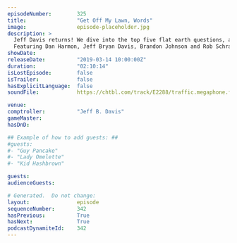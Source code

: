 ```yaml
---
episodeNumber:        325
title:                "Get Off My Lawn, Words"
image:                episode-placeholder.jpg
description: >
  Jeff Davis returns! We dive into the top five flat earth questions, and what would happen if a tree grew upside down?
  Featuring Dan Harmon, Jeff Bryan Davis, Brandon Johnson and Rob Schrab.
showDate:             
releaseDate:          "2019-03-14 10:00:00Z"
duration:             "02:10:14"
isLostEpisode:        false
isTrailer:            false
hasExplicitLanguage:  false
soundFile:            https://chtbl.com/track/E2288/traffic.megaphone.fm/STA1364711663.mp3?updated=1596658041

venue:                
comptroller:          "Jeff B. Davis"
gameMaster:           
hasDnD:               

## Example of how to add guests: ##
#guests:
#- "Guy Pancake"
#- "Lady Omelette"
#- "Kid Hashbrown"

guests:
audienceGuests:

# Generated.  Do not change:
layout:               episode
sequenceNumber:       342
hasPrevious:          True
hasNext:              True
podcastDynamiteId:    342
---
```


<!-- The episode description will be rendered here -->
<!-- Add your content below here -->

